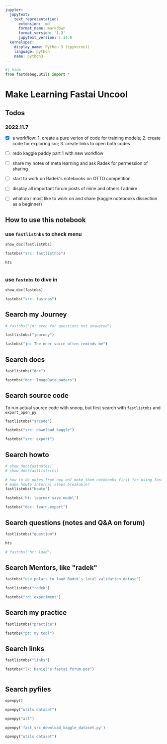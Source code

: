 ```yaml
---
jupyter:
  jupytext:
    text_representation:
      extension: .md
      format_name: markdown
      format_version: '1.3'
      jupytext_version: 1.14.0
  kernelspec:
    display_name: Python 3 (ipykernel)
    language: python
    name: python3
---
```


```python
#| hide
from fastdebug.utils import *
```

# Make Learning Fastai Uncool


## Todos


### 2022.11.7


- [x] a workflow: 1. create a pure verion of code for training models; 2. create code for exploring src; 3. create links to open both codes 
- [ ] redo kaggle paddy part 1 with new workflow
- [ ] share my notes of meta learning and ask Radek for permession of sharing
- [ ] start to work on Radek's notebooks on OTTO competition 
- [ ] display all important forum posts of mine and others I admire 
- [ ] what do I most like to work on and share (kaggle notebooks dissection as a beginner)


## How to use this notebook


### use `fastlistnbs` to check menu

```python
show_doc(fastlistnbs)
```

```python
fastnbs("src: fastlistnbs")
```

```python
hts
```

```python

```

### use `fastnbs` to dive in

```python
show_doc(fastnbs)
```

```python
fastnbs("src: fastnbs")
```

## Search my Journey 

```python
# fastnbs("jn: even for questions not answered")
```

```python
fastlistnbs("journey")
```

```python
fastnbs("jn: The nner voice often reminds me")
```

## Search docs

```python
fastlistnbs("doc")
```

```python
fastnbs("doc: ImageDataLoaders")
```

## Search source code


To run actual source code with snoop, but first search with `fastlistnbs` and `export_open_py`

```python
fastlistnbs("srcode")
```

```python
fastnbs("src: download_kaggle")
```

```python
fastnbs("src: export")
```

## Search howto

```python
# show_doc(fastnotes)
# show_doc(fastlistsrcs)

# how to do notes from now on? make them notebooks first for using fastlistnbs and fastnbs
# make howto internal steps breakable?
fastlistnbs("howto")
```

```python
fastnbs('ht: learner save model')
```

```python
fastnbs("doc: learn.export")
```

## Search questions (notes and Q&A on forum) 

```python
fastlistnbs("question")
```

```python
hts
```

```python
# fastnbs("ht: load")
```

## Search Mentors, like "radek"

```python
fastnbs("use polars to load Radek's local validation datase")
```

```python
fastlistnbs("radek")
```

```python
fastnbs("rd: experiment")
```

## Search my practice

```python
fastlistnbs("practice")
```

```python
fastnbs("pt: my tool")
```

## Search links

```python
fastlistnbs("links")
```

```python
fastnbs("lk: Daniel's fastai forum pos")
```

```python

```

## Search pyfiles

```python
openpy()
```

```python
openpy("utils dataset")
```

```python
openpy("all")
```

```python
openpy('fast_src_download_kaggle_dataset.py')
```

```python
openpy("utils dataset")
```

```python

```
